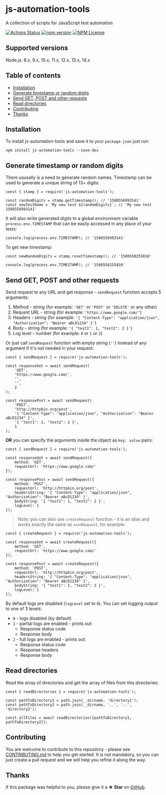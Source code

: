 # js-automation-tools

A collection of scripts for JavaScript test automation

[![Actions Status](https://github.com/Marketionist/js-automation-tools/workflows/Build%20and%20Test/badge.svg)](https://github.com/Marketionist/js-automation-tools/actions)
[![npm version](https://img.shields.io/npm/v/js-automation-tools.svg)](https://www.npmjs.com/package/js-automation-tools)
[![NPM License](https://img.shields.io/npm/l/js-automation-tools.svg)](https://github.com/Marketionist/js-automation-tools/blob/master/LICENSE)

## Supported versions
Node.js: 8.x, 9.x, 10.x, 11.x, 12.x, 13.x, 14.x

## Table of contents
* [Installation](#installation)
* [Generate timestamp or random digits](#generate-timestamp-or-random-digits)
* [Send GET, POST and other requests](#send-get-post-and-other-requests)
* [Read directories](#read-directories)
* [Contributing](#contributing)
* [Thanks](#thanks)

## Installation
To install js-automation-tools and save it to your `package.json` just run:
```
npm install js-automation-tools --save-dev
```

## Generate timestamp or random digits
There ususally is a need to generate random names. Timestamp can be used to
generate a unique string of 13+ digits:
```
const { stamp } = require('js-automation-tools');

const randomDigits = stamp.getTimestamp(); // '1588556993141'
const newTestName = `My new test ${randomDigits}`; // 'My new test 1588556993141'
```
It will also write generated digits to a global environment variable
`process.env.TIMESTAMP` that can be easily accessed in any place of your tests:
```
console.log(process.env.TIMESTAMP); // '1588556993141'
```
To get new timestamp:
```
const newRandomDigits = stamp.resetTimestamp(); // '1588558255810'

console.log(process.env.TIMESTAMP); // '1588558255810'
```

## Send GET, POST and other requests
Send request to any URL and get response - `sendRequest` function accepts 5
arguments:
1. Method - string (for example: `'GET'` or `'POST'` or `'DELETE'` or any other)
2. Request URL - string (for example: `'https://www.google.com/'`)
3. Headers - string (for example: `'{ "Content-Type": "application/json", "Authorization": "Bearer aBcD1234" }'`)
4. Body - string (for example: `'{ "test1": 1, "test2": 2 }'`)
5. Log level - number (for example: `0` or `1` or `2`)

Or just call `sendRequest` function with empty string (`''`) instead of any
argument if it's not needed in your request:
```
const { sendRequest } = require('js-automation-tools');

const responseGet = await sendRequest(
    'GET',
    'https://www.google.com/',
    '',
    '',
    2
);

const responsePost = await sendRequest(
    'POST',
    'http://httpbin.org/post',
    '{ "Content-Type": "application/json", "Authorization": "Bearer aBcD1234" }',
    '{ "test1": 1, "test2": 2 }',
    1
);
```

**OR** you can specify the arguments inside the object as `key: value` pairs:

```
const { sendRequest } = require('js-automation-tools');

const responseGet = await sendRequest({
    method: 'GET',
    requestUrl: 'https://www.google.com/'
});

const responsePost = await sendRequest({
    method: 'POST',
    requestUrl: 'http://httpbin.org/post',
    headersString: '{ "Content-Type": "application/json", "Authorization": "Bearer aBcD1234" }',
    bodyString: '{ "test1": 1, "test2": 2 }',
    logLevel: 1
});
```

> Note: you can also use `createRequest` function - it is an alias and works
> exactly the same as `sendRequest`, for example:

```
const { createRequest } = require('js-automation-tools');

const responseGet = await createRequest({
    method: 'GET',
    requestUrl: 'https://www.google.com/'
});

const responsePost = await createRequest({
    method: 'POST',
    requestUrl: 'http://httpbin.org/post',
    headersString: '{ "Content-Type": "application/json", "Authorization": "Bearer aBcD1234" }',
    bodyString: '{ "test1": 1, "test2": 2 }',
    logLevel: 1
});
```

By default logs are disabled (`logLevel` set to `0`). You can set logging output
to one of 3 levels:
- `0` - logs disabled (by default)
- `1` - partial logs are enabled - prints out:
  * Response status code
  * Response body
- `2` - full logs are enabled - prints out:
  * Response status code
  * Response headers
  * Response body

## Read directories
Read the array of directories and get the array of files from this directories:
```
const { readDirectories } = require('js-automation-tools');

const pathToDirectory1 = path.join(__dirname, 'directory1');
const pathToDirectory2 = path.join(__dirname, '..', '..', 'directory2');

const allFiles = await readDirectories([pathToDirectory1, pathToDirectory2]);
```

## Contributing
You are welcome to contribute to this repository - please see
[CONTRIBUTING.md](https://github.com/Marketionist/js-automation-tools/blob/master/CONTRIBUTING.md)
to help you get started. It is not mandatory, so you can just create a pull
request and we will help you refine it along the way.

## Thanks
If this package was helpful to you, please give it a **★ Star** on
[GitHub](https://github.com/Marketionist/js-automation-tools).
